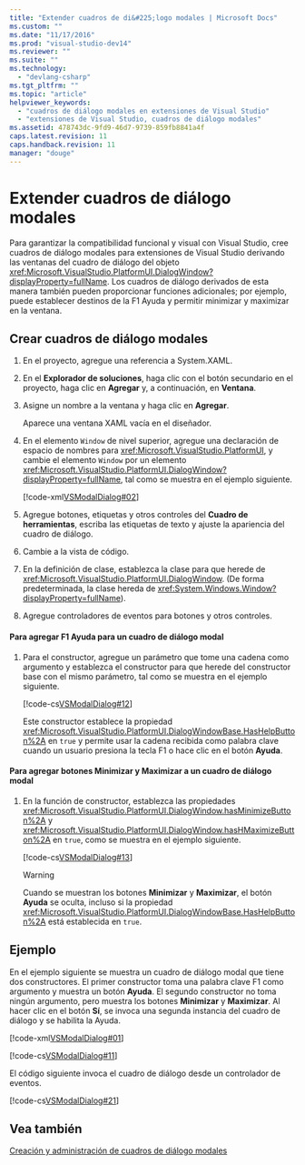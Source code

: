 ```yaml
---
title: "Extender cuadros de di&#225;logo modales | Microsoft Docs"
ms.custom: ""
ms.date: "11/17/2016"
ms.prod: "visual-studio-dev14"
ms.reviewer: ""
ms.suite: ""
ms.technology: 
  - "devlang-csharp"
ms.tgt_pltfrm: ""
ms.topic: "article"
helpviewer_keywords: 
  - "cuadros de diálogo modales en extensiones de Visual Studio"
  - "extensiones de Visual Studio, cuadros de diálogo modales"
ms.assetid: 478743dc-9fd9-46d7-9739-859fb8841a4f
caps.latest.revision: 11
caps.handback.revision: 11
manager: "douge"
---
```

# Extender cuadros de di&#225;logo modales
Para garantizar la compatibilidad funcional y visual con Visual Studio, cree cuadros de diálogo modales para extensiones de Visual Studio derivando las ventanas del cuadro de diálogo del objeto <xref:Microsoft.VisualStudio.PlatformUI.DialogWindow?displayProperty=fullName>. Los cuadros de diálogo derivados de esta manera también pueden proporcionar funciones adicionales; por ejemplo, puede establecer destinos de la F1 Ayuda y permitir minimizar y maximizar en la ventana.  
  
## Crear cuadros de diálogo modales  
  
1.  En el proyecto, agregue una referencia a System.XAML.  
  
2.  En el **Explorador de soluciones**, haga clic con el botón secundario en el proyecto, haga clic en **Agregar** y, a continuación, en **Ventana**.  
  
3.  Asigne un nombre a la ventana y haga clic en **Agregar**.  
  
     Aparece una ventana XAML vacía en el diseñador.  
  
4.  En el elemento `Window` de nivel superior, agregue una declaración de espacio de nombres para <xref:Microsoft.VisualStudio.PlatformUI>, y cambie el elemento `Window` por un elemento <xref:Microsoft.VisualStudio.PlatformUI.DialogWindow?displayProperty=fullName>, tal como se muestra en el ejemplo siguiente.  
  
     [!code-xml[VSModalDialog#02](../misc/codesnippet/Xaml/extending-modal-dialog-boxes_1.xaml)]  
  
5.  Agregue botones, etiquetas y otros controles del **Cuadro de herramientas**, escriba las etiquetas de texto y ajuste la apariencia del cuadro de diálogo.  
  
6.  Cambie a la vista de código.  
  
7.  En la definición de clase, establezca la clase para que herede de <xref:Microsoft.VisualStudio.PlatformUI.DialogWindow>. \(De forma predeterminada, la clase hereda de <xref:System.Windows.Window?displayProperty=fullName>\).  
  
8.  Agregue controladores de eventos para botones y otros controles.  
  
#### Para agregar F1 Ayuda para un cuadro de diálogo modal  
  
1.  Para el constructor, agregue un parámetro que tome una cadena como argumento y establezca el constructor para que herede del constructor base con el mismo parámetro, tal como se muestra en el ejemplo siguiente.  
  
     [!code-cs[VSModalDialog#12](../misc/codesnippet/CSharp/extending-modal-dialog-boxes_2.cs)]  
  
     Este constructor establece la propiedad <xref:Microsoft.VisualStudio.PlatformUI.DialogWindowBase.HasHelpButton%2A> en `true` y permite usar la cadena recibida como palabra clave cuando un usuario presiona la tecla F1 o hace clic en el botón **Ayuda**.  
  
#### Para agregar botones Minimizar y Maximizar a un cuadro de diálogo modal  
  
1.  En la función de constructor, establezca las propiedades <xref:Microsoft.VisualStudio.PlatformUI.DialogWindow.hasMinimizeButton%2A> y <xref:Microsoft.VisualStudio.PlatformUI.DialogWindow.hasHMaximizeButton%2A> en `true`, como se muestra en el ejemplo siguiente.  
  
     [!code-cs[VSModalDialog#13](../misc/codesnippet/CSharp/extending-modal-dialog-boxes_3.cs)]  
  
    > [!WARNING]
    >  Cuando se muestran los botones **Minimizar** y **Maximizar**, el botón **Ayuda** se oculta, incluso si la propiedad <xref:Microsoft.VisualStudio.PlatformUI.DialogWindowBase.HasHelpButton%2A> está establecida en `true`.  
  
## Ejemplo  
 En el ejemplo siguiente se muestra un cuadro de diálogo modal que tiene dos constructores. El primer constructor toma una palabra clave F1 como argumento y muestra un botón **Ayuda**. El segundo constructor no toma ningún argumento, pero muestra los botones **Minimizar** y **Maximizar**. Al hacer clic en el botón **Sí**, se invoca una segunda instancia del cuadro de diálogo y se habilita la Ayuda.  
  
 [!code-xml[VSModalDialog#01](../misc/codesnippet/Xaml/extending-modal-dialog-boxes_4.xaml)]  
  
 [!code-cs[VSModalDialog#11](../misc/codesnippet/CSharp/extending-modal-dialog-boxes_5.cs)]  
  
 El código siguiente invoca el cuadro de diálogo desde un controlador de eventos.  
  
 [!code-cs[VSModalDialog#21](../misc/codesnippet/CSharp/extending-modal-dialog-boxes_6.cs)]  
  
## Vea también  
 [Creación y administración de cuadros de diálogo modales](../extensibility/creating-and-managing-modal-dialog-boxes.md)
